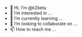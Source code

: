 - 👋 Hi, I’m @k2ketu
- 👀 I’m interested in ...
- 🌱 I’m currently learning ...
- 💞️ I’m looking to collaborate on ...
- 📫 How to reach me ...

<!---
k2ketu/k2ketu is a ✨ special ✨ repository because its `README.md` (this file) appears on your GitHub profile.
You can click the Preview link to take a look at your changes.
--->
